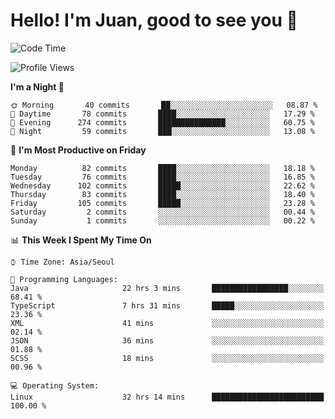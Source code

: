 # Hello! I'm Juan, good to see you 👋

<!--
**Y-k-Y/Y-k-Y** is a ✨ _special_ ✨ repository because its `README.md` (this file) appears on your GitHub profile.

Here are some ideas to get you started:

- 🔭 I’m currently working on ...
- 🌱 I’m currently learning ...
- 👯 I’m looking to collaborate on ...
- 🤔 I’m looking for help with ...
- 💬 Ask me about ...
- 📫 How to reach me: ...
- 😄 Pronouns: ...
- ⚡ Fun fact: ...
-->
<!--
![Profile views](https://gpvc.arturio.dev/Y-k-Y)

[![Omid Nikrah StackOverflow](https://github-readme-stackoverflow.vercel.app/?userID=9517076)](https://stackoverflow.com/users/9517076/i-have-10-fingers)
-->

<!--START_SECTION:waka-->
![Code Time](http://img.shields.io/badge/Code%20Time-837%20hrs%2042%20mins-blue)

![Profile Views](http://img.shields.io/badge/Profile%20Views-0-blue)

**I'm a Night 🦉** 

```text
🌞 Morning       40 commits       ██░░░░░░░░░░░░░░░░░░░░░░░   08.87 % 
🌆 Daytime       78 commits       ████░░░░░░░░░░░░░░░░░░░░░   17.29 % 
🌃 Evening      274 commits       ███████████████░░░░░░░░░░   60.75 % 
🌙 Night         59 commits       ███░░░░░░░░░░░░░░░░░░░░░░   13.08 % 

```
📅 **I'm Most Productive on Friday** 

```text
Monday          82 commits       ████░░░░░░░░░░░░░░░░░░░░░   18.18 % 
Tuesday         76 commits       ████░░░░░░░░░░░░░░░░░░░░░   16.85 % 
Wednesday      102 commits       █████░░░░░░░░░░░░░░░░░░░░   22.62 % 
Thursday        83 commits       ████░░░░░░░░░░░░░░░░░░░░░   18.40 % 
Friday         105 commits       █████░░░░░░░░░░░░░░░░░░░░   23.28 % 
Saturday         2 commits       ░░░░░░░░░░░░░░░░░░░░░░░░░   00.44 % 
Sunday           1 commits       ░░░░░░░░░░░░░░░░░░░░░░░░░   00.22 % 

```


📊 **This Week I Spent My Time On** 

```text
⌚︎ Time Zone: Asia/Seoul

💬 Programming Languages: 
Java                     22 hrs 3 mins       █████████████████░░░░░░░░   68.41 % 
TypeScript               7 hrs 31 mins       █████░░░░░░░░░░░░░░░░░░░░   23.36 % 
XML                      41 mins             ░░░░░░░░░░░░░░░░░░░░░░░░░   02.14 % 
JSON                     36 mins             ░░░░░░░░░░░░░░░░░░░░░░░░░   01.88 % 
SCSS                     18 mins             ░░░░░░░░░░░░░░░░░░░░░░░░░   00.96 % 

💻 Operating System: 
Linux                    32 hrs 14 mins      █████████████████████████   100.00 % 

```


<!--END_SECTION:waka-->
